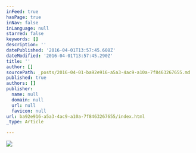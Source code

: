 ```yaml
---
inFeed: true
hasPage: true
inNav: false
inLanguage: null
starred: false
keywords: []
description: ''
datePublished: '2016-04-01T13:57:45.608Z'
dateModified: '2016-04-01T13:57:45.290Z'
title: ''
author: []
sourcePath: _posts/2016-04-01-ba92e916-a5a3-4ac9-a10a-7f8463267655.md
published: true
authors: []
publisher:
  name: null
  domain: null
  url: null
  favicon: null
url: ba92e916-a5a3-4ac9-a10a-7f8463267655/index.html
_type: Article

---
```

![](https://the-grid-user-content.s3-us-west-2.amazonaws.com/c0fb6083-dee0-43c8-bd1a-9b59d3688185.png)